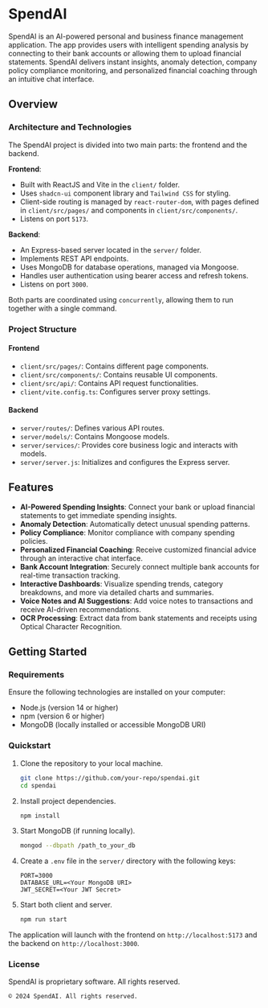 # SpendAI

SpendAI is an AI-powered personal and business finance management application. The app provides users with intelligent spending analysis by connecting to their bank accounts or allowing them to upload financial statements. SpendAI delivers instant insights, anomaly detection, company policy compliance monitoring, and personalized financial coaching through an intuitive chat interface.

## Overview

### Architecture and Technologies

The SpendAI project is divided into two main parts: the frontend and the backend. 

**Frontend**:
- Built with ReactJS and Vite in the `client/` folder.
- Uses `shadcn-ui` component library and `Tailwind CSS` for styling.
- Client-side routing is managed by `react-router-dom`, with pages defined in `client/src/pages/` and components in `client/src/components/`.
- Listens on port `5173`.

**Backend**:
- An Express-based server located in the `server/` folder.
- Implements REST API endpoints.
- Uses MongoDB for database operations, managed via Mongoose.
- Handles user authentication using bearer access and refresh tokens.
- Listens on port `3000`.

Both parts are coordinated using `concurrently`, allowing them to run together with a single command.

### Project Structure

#### Frontend
- `client/src/pages/`: Contains different page components.
- `client/src/components/`: Contains reusable UI components.
- `client/src/api/`: Contains API request functionalities.
- `client/vite.config.ts`: Configures server proxy settings.

#### Backend
- `server/routes/`: Defines various API routes.
- `server/models/`: Contains Mongoose models.
- `server/services/`: Provides core business logic and interacts with models.
- `server/server.js`: Initializes and configures the Express server.

## Features

- **AI-Powered Spending Insights**: Connect your bank or upload financial statements to get immediate spending insights.
- **Anomaly Detection**: Automatically detect unusual spending patterns.
- **Policy Compliance**: Monitor compliance with company spending policies.
- **Personalized Financial Coaching**: Receive customized financial advice through an interactive chat interface.
- **Bank Account Integration**: Securely connect multiple bank accounts for real-time transaction tracking.
- **Interactive Dashboards**: Visualize spending trends, category breakdowns, and more via detailed charts and summaries.
- **Voice Notes and AI Suggestions**: Add voice notes to transactions and receive AI-driven recommendations.
- **OCR Processing**: Extract data from bank statements and receipts using Optical Character Recognition.

## Getting Started

### Requirements

Ensure the following technologies are installed on your computer:
- Node.js (version 14 or higher)
- npm (version 6 or higher)
- MongoDB (locally installed or accessible MongoDB URI)

### Quickstart

1. Clone the repository to your local machine.
   ```sh
   git clone https://github.com/your-repo/spendai.git
   cd spendai
   ```

2. Install project dependencies.
   ```sh
   npm install
   ```

3. Start MongoDB (if running locally).
   ```sh
   mongod --dbpath /path_to_your_db
   ```

4. Create a `.env` file in the `server/` directory with the following keys:
   ```
   PORT=3000
   DATABASE_URL=<Your MongoDB URI>
   JWT_SECRET=<Your JWT Secret>
   ```

5. Start both client and server.
   ```sh
   npm run start
   ```

The application will launch with the frontend on `http://localhost:5173` and the backend on `http://localhost:3000`.

### License

SpendAI is proprietary software. All rights reserved.

```
© 2024 SpendAI. All rights reserved.
```